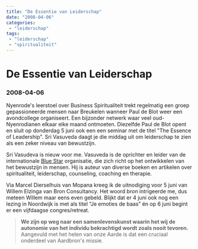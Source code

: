 ```yaml
---
title: "De Essentie van Leiderschap"
date: "2008-04-06"
categories:
 - "leiderschap"
tags:
 - "leiderschap"
 - "spiritualiteit"
---
```

# De Essentie van Leiderschap
### 2008-04-06

Nyenrode's leerstoel over Business Spiritualiteit trekt regelmatig een groep gepassioneerde mensen naar Breukelen wanneer Paul de Blot weer een avondcollege organiseert. Een bijzonder netwerk waar veel oud-Nyenrodianen elkaar elke maand ontmoeten. Diezelfde Paul de Blot opent en sluit op donderdag 5 juni ook een een seminar met de titel "The Essence of Leadership". Sri Vasuveda daagt je die middag uit om leiderschap te zien als een zeker niveau van bewustzijn.

Sri Vasudeva is nieuw voor me. Vasuveda is de oprichter en leider van de internationale [Blue Star](http://www.bluestarholland.nl/) organisatie, die zich richt op het ontwikkelen van het bewustzijn in mensen. Hij is auteur van diverse boeken en artikelen over spiritualiteit, leiderschap, counseling, coaching en therapie.

Via Marcel Dierselhuis van Mopana kreeg ik de uitnodiging voor 5 juni van Willem Elzinga van Bron Consultancy. Het woord *bron* intrigeerde me, dus meteen Willem maar eens even gebeld. Blijkt dat er 4 juni ook nog een lezing in Noordwijk is met als titel “Je emoties de baas” én op 6 juni begint er een vijfdaagse congres/retreat.
> **We zijn op weg naar een samenlevenskunst waarin het wij de autonomie van het individu bekrachtigd wordt zoals nooit tevoren.** Aangevuld met het helen van onze Aarde is dat een cruciaal onderdeel van Aardbron's missie.
